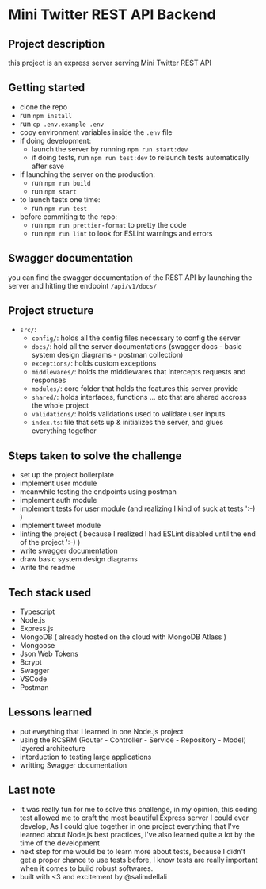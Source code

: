 # Mini Twitter REST API Backend

## Project description

this project is an express server serving Mini Twitter REST API

## Getting started

- clone the repo
- run `npm install`
- run `cp .env.example .env`
- copy environment variables inside the `.env` file
- if doing development:
  - launch the server by running `npm run start:dev`
  - if doing tests, run `npm run test:dev` to relaunch tests automatically after save
- if launching the server on the production:
  - run `npm run build`
  - run `npm start`
- to launch tests one time:
  - run `npm run test`
- before commiting to the repo:
  - run `npm run prettier-format` to pretty the code
  - run `npm run lint` to look for ESLint warnings and errors

## Swagger documentation

you can find the swagger documentation of the REST API by launching the server and hitting the endpoint `/api/v1/docs/`

## Project structure

- `src/`:
  - `config/`: holds all the config files necessary to config the server
  - `docs/`: hold all the server documentations (swagger docs - basic system design diagrams - postman collection)
  - `exceptions/`: holds custom exceptions
  - `middlewares/`: holds the middlewares that intercepts requests and responses
  - `modules/`: core folder that holds the features this server provide
  - `shared/`: holds interfaces, functions ... etc that are shared accross the whole project
  - `validations/`: holds validations used to validate user inputs
  - `index.ts`: file that sets up & initializes the server, and glues everything together

## Steps taken to solve the challenge

- set up the project boilerplate
- implement user module
- meanwhile testing the endpoints using postman
- implement auth module
- implement tests for user module (and realizing I kind of suck at tests ':-) )
- implement tweet module
- linting the project ( because I realized I had ESLint disabled until the end of the project ':-) )
- write swagger documentation
- draw basic system design diagrams
- write the readme

## Tech stack used

- Typescript
- Node.js
- Express.js
- MongoDB ( already hosted on the cloud with MongoDB Atlass )
- Mongoose
- Json Web Tokens
- Bcrypt
- Swagger
- VSCode
- Postman

## Lessons learned

- put eveything that I learned in one Node.js project
- using the RCSRM (Router - Controller - Service - Repository - Model) layered architecture
- intorduction to testing large applications
- writting Swagger documentation

## Last note

- It was really fun for me to solve this challenge, in my opinion, this coding test allowed me to craft the most beautiful Express server I could ever develop, As I could glue together in one project everything that I've learned about Node.js best practices, I've also learned quite a lot by the time of the development
- next step for me would be to learn more about tests, because I didn't get a proper chance to use tests before, I know tests are really important when it comes to build robust softwares.
- built with <3 and excitement by @salimdellali
